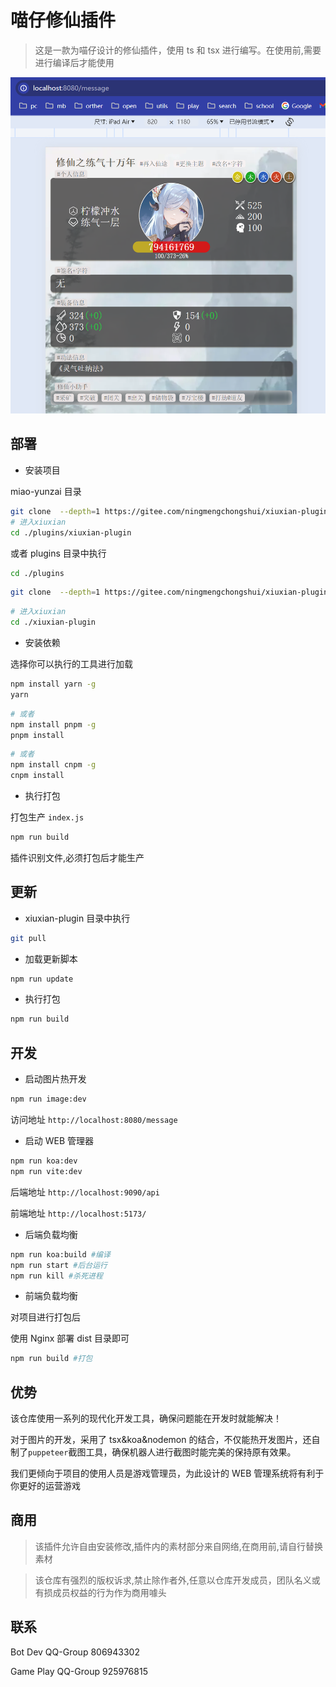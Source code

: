 # 喵仔修仙插件

> 这是一款为喵仔设计的修仙插件，使用 ts 和 tsx 进行编写。在使用前,需要进行编译后才能使用

![热开发工具效果](./resources/demo/purple.jpg)

## 部署

- 安装项目

miao-yunzai 目录

```sh
git clone  --depth=1 https://gitee.com/ningmengchongshui/xiuxian-plugin.git ./plugins/xiuxian-plugin
# 进入xiuxian
cd ./plugins/xiuxian-plugin
```

或者 plugins 目录中执行

```sh
cd ./plugins
```

```sh
git clone  --depth=1 https://gitee.com/ningmengchongshui/xiuxian-plugin.git
```

```sh
# 进入xiuxian
cd ./xiuxian-plugin
```

- 安装依赖

选择你可以执行的工具进行加载

```sh
npm install yarn -g
yarn
```

```sh
# 或者
npm install pnpm -g
pnpm install
```

```sh
# 或者
npm install cnpm -g
cnpm install
```

- 执行打包

打包生产 `index.js`

```sh
npm run build
```

插件识别文件,必须打包后才能生产

## 更新

- xiuxian-plugin 目录中执行

```sh
git pull
```

- 加载更新脚本

```sh
npm run update
```

- 执行打包

```sh
npm run build
```

## 开发

- 启动图片热开发

```sh
npm run image:dev
```

访问地址 `http://localhost:8080/message`

- 启动 WEB 管理器

```sh
npm run koa:dev
npm run vite:dev
```

后端地址 `http://localhost:9090/api`

前端地址 `http://localhost:5173/`

- 后端负载均衡

```sh
npm run koa:build #编译
npm run start #后台运行
npm run kill #杀死进程
```

- 前端负载均衡

对项目进行打包后

使用 Nginx 部署 dist 目录即可

```sh
npm run build #打包
```

## 优势

该仓库使用一系列的现代化开发工具，确保问题能在开发时就能解决！

对于图片的开发，采用了 tsx&koa&nodemon 的结合，不仅能热开发图片，还自制了`puppeteer`截图工具，确保机器人进行截图时能完美的保持原有效果。

我们更倾向于项目的使用人员是游戏管理员，为此设计的 WEB 管理系统将有利于你更好的运营游戏

## 商用

> 该插件允许自由安装修改,插件内的素材部分来自网络,在商用前,请自行替换素材

> 该仓库有强烈的版权诉求,禁止除作者外,任意以仓库开发成员，团队名义或有损成员权益的行为作为商用噱头

## 联系

Bot Dev QQ-Group 806943302

Game Play QQ-Group 925976815
